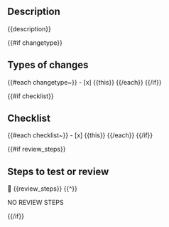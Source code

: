 ## Description

{{description}}

{{#if changetype}}
## Types of changes
{{#each changetype~}}
    - [x] {{this}}
{{/each}}
{{/if}}

{{#if checklist}}
## Checklist
{{#each checklist~}}
    - [x] {{this}}
{{/each}}
{{/if}}

{{#if review_steps}}
## Steps to test or review

👀
{{review_steps}}
{{^}}

NO REVIEW STEPS

{{/if}}
